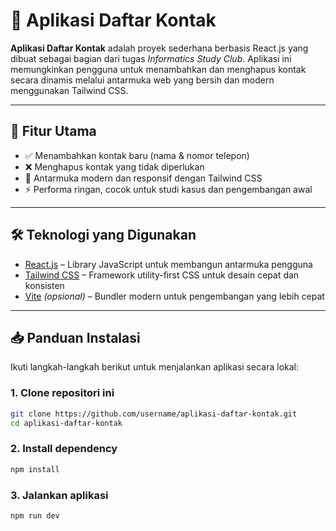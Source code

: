 # 📇 Aplikasi Daftar Kontak

**Aplikasi Daftar Kontak** adalah proyek sederhana berbasis React.js yang dibuat sebagai bagian dari tugas *Informatics Study Club*. Aplikasi ini memungkinkan pengguna untuk menambahkan dan menghapus kontak secara dinamis melalui antarmuka web yang bersih dan modern menggunakan Tailwind CSS.

---

## 🚀 Fitur Utama

- ✅ Menambahkan kontak baru (nama & nomor telepon)
- ❌ Menghapus kontak yang tidak diperlukan
- 🎨 Antarmuka modern dan responsif dengan Tailwind CSS
- ⚡ Performa ringan, cocok untuk studi kasus dan pengembangan awal

---

## 🛠️ Teknologi yang Digunakan

- [React.js](https://reactjs.org/) – Library JavaScript untuk membangun antarmuka pengguna
- [Tailwind CSS](https://tailwindcss.com/) – Framework utility-first CSS untuk desain cepat dan konsisten
- [Vite](https://vitejs.dev/) *(opsional)* – Bundler modern untuk pengembangan yang lebih cepat

---

## 📥 Panduan Instalasi

Ikuti langkah-langkah berikut untuk menjalankan aplikasi secara lokal:

### 1. Clone repositori ini

```bash
git clone https://github.com/username/aplikasi-daftar-kontak.git
cd aplikasi-daftar-kontak
```

### 2. Install dependency

```bash
npm install
```

### 3.  Jalankan aplikasi
```bash
npm run dev
```
